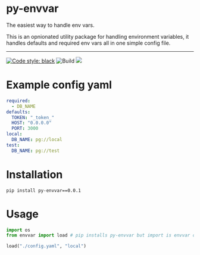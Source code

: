 # py-envvar

The easiest way to handle env vars.

This is an opnionated utility package for handling environment variables, it handles defaults and required env vars all in one simple config file.

---
[![Code style: black](https://img.shields.io/badge/code%20style-black-000000.svg)](https://github.com/psf/black)
![Build](https://github.com/drish/envvar/actions/workflows/test.yaml/badge.svg)
![](https://img.shields.io/badge/license-MIT-blue.svg)

# Example config yaml

```yaml
required:
  - DB_NAME
defaults:
  TOKEN: "_token_"
  HOST: "0.0.0.0"
  PORT: 3000
local:
  DB_NAME: pg://local
test:
  DB_NAME: pg://test
```

# Installation

`pip install py-envvar==0.0.1`

# Usage

```python
import os
from envvar import load # pip installs py-envvar but import is envvar only

load("./config.yaml", "local")

```